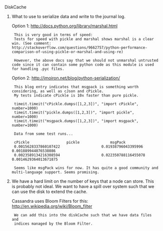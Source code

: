 DiskCache 

1. What to use to serialize data and write to the journal log.

	Option 1: 
		http://docs.python.org/library/marshal.html
		
		This is very good in terms of speed:
		Tests for speed with pickle and marshal shows marshal is a clear win. (See comment: http://stackoverflow.com/questions/9662757/python-performance-comparison-of-using-pickle-or-marshal-and-using-re)
		
		However, the above docs say that we should not unmarshal untrusted code since it can contain some python code as this module is used for handling .pyc files.
		
	Option 2:
		http://jmoiron.net/blog/python-serialization/
		
		This blog entry indicates that msgpack is something worth considering, as well as cJson and cPickle.
		My tests indicate cPickle is 10x faster than pure pickle.
		
		timeit.timeit("cPickle.dumps([1,2,3])", "import cPickle", number=1000)
		timeit.timeit("pickle.dumps([1,2,3])", "import pickle", number=1000)
		timeit.timeit("msgpack.dumps([1,2,3])", "import msgpack", number=1000)
		
		Data from some test runs...
		
		cPickle					pickle				msgPack
		0.0015628337860107422	                0.01938796043395996		0.001889944076538086
		0.0023589134216308594	                0.022350788116455078	        0.0014629364013671875
		
		Seems like msgPack wins for now. It has quite a good community and multi-language support. Seems promising.

2. We have a hard limit on the number of keys that a node can store. This is probably not 
	ideal. We want to have a spill over system such that we can use the disk to extend
	the cache.
	
	Cassandra uses Bloom Filters for this:
		http://en.wikipedia.org/wiki/Bloom_filter
		
		We can add this into the diskCache such that we have data files and
		indices managed by the Bloom Filter. 
